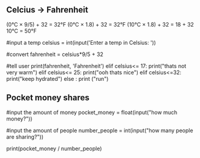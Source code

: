 

## Celcius -> Fahrenheit 

 (0°C × 9/5) + 32 = 32°F
 (0°C × 1.8) + 32 = 32°F
 (10°C × 1.8) + 32 = 18 + 32 
 10°C = 50°F

#input a temp
celsius = int(input('Enter a temp in Celsius: '))

#convert
fahrenheit = celsius*9/5 + 32

#tell user
print(fahrenheit, 'Fahrenheit')
elif celsius<= 17:
  print("thats not very warm")
elif celsius<= 25:
  print("ooh thats nice")
  elif celsius<=32:
  print("keep hydrated")
else : print ("run")

## Pocket money shares 

#input the amount of money 
pocket_money = float(input("how much money?"))

#input the amount of people
number_people = int(input("how many people are sharing?"))

print(pocket_money / number_people)

